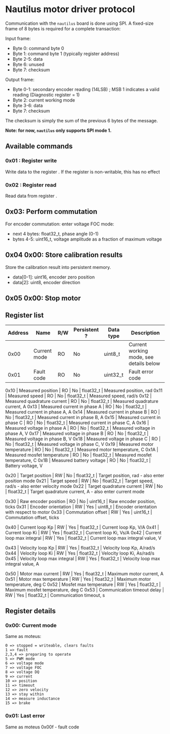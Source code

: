 # Nautilus motor driver protocol

Communication with the `nautilus` board is done using SPI. A fixed-size frame of 8 bytes is required for a complete transaction:

Input frame:
 - Byte 0: command byte 0
 - Byte 1: command byte 1 (typically register address)
 - Byte 2-5: data
 - Byte 6: unused
 - Byte 7: checksum

Output frame:
 - Byte 0-1: secondary encoder reading (14LSB) ; MSB 1 indicates a valid reading (Diagnostic register = 1)
 - Byte 2: current working mode
 - Byte 3-6: data
 - Byte 7: checksum

The checksum is simply the sum of the previous 6 bytes of the message.

**Note: for now, `nautilus` only supports SPI mode 1.**


## Available commands

### 0x01 <reg>: Register write

Write data to the register <reg>. If the register is non-writable, this has no effect

### 0x02 <reg>: Register read

Read data from register <reg>.

## 0x03: Perform commutation

For encoder commutation: enter voltage FOC mode:
 - next 4 bytes: float32_t, phase angle (0-1)
 - bytes 4-5: uint16_t, voltage amplitude as a fraction of maximum voltage

## 0x04 0x00: Store calibration results

Store the calibration result into persistent memory.

 - data[0-1]: uint16, encoder zero position
 - data[2]: uint8, encoder direction

## 0x05 0x00: Stop motor


## Register list

Address | Name                        | R/W | Persistent ? | Data type | Description
------- | ------------------          | --- | ------------ | --------- | -----------
0x00    | Current mode                | RO  | No           | uint8_t   | Current working mode, see details below
0x01    | Fault code                  | RO  | No           | uint32_t  | Fault error code

0x10    | Measured position           | RO  | No           | float32_t | Measured position, rad
0x11    | Measured speed              | RO  | No           | float32_t | Measured speed, rad/s
0x12    | Measured quadrature current | RO  | No           | float32_t | Measured quadrature current, A
0x13    | Measured current in phase A | RO  | No           | float32_t | Measured current in phase A, A
0x14    | Measured current in phase B | RO  | No           | float32_t | Measured current in phase B, A
0x15    | Measured current in phase C | RO  | No           | float32_t | Measured current in phase C, A
0x16    | Measured voltage in phase A | RO  | No           | float32_t | Measured voltage in phase A, V
0x17    | Measured voltage in phase B | RO  | No           | float32_t | Measured voltage in phase B, V
0x18    | Measured voltage in phase C | RO  | No           | float32_t | Measured voltage in phase C, V
0x19    | Measured motor temperature  | RO  | No           | float32_t | Measured motor temperature, C
0x1A    | Measured mosfet temperature | RO  | No           | float32_t | Measured mosfet temperature, C
0x1B    | Measured battery voltage    | RO  | No           | float32_t | Battery voltage, V

0x20    | Target position             | RW  | No           | float32_t | Target position, rad - also enter position mode
0x21    | Target speed                | RW  | No           | float32_t | Target speed, rad/s - also enter velocity mode
0x22    | Target quadrature current   | RW  | No           | float32_t | Target quadrature current, A - also enter current mode

0x30    | Raw encoder position        | RO  | No           | uint16_t | Raw encoder position, ticks
0x31    | Encoder orientation         | RW  | Yes          | uint8_t  | Encoder orientation with respect to motor
0x33    | Commutation offset          | RW  | Yes          | uint16_t | Commutation offset, ticks

0x40    | Current loop Kp             | RW  | Yes          | float32_t | Current loop Kp, V/A
0x41    | Current loop Ki             | RW  | Yes          | float32_t | Current loop Ki, Vs/A
0x42    | Current loop max integral   | RW  | Yes          | float32_t | Current loop max integral value, V

0x43    | Velocity loop Kp            | RW  | Yes          | float32_t | Velocity loop Kp, A/rad/s
0x44    | Velocity loop Ki            | RW  | Yes          | float32_t | Velocity loop Ki, As/rad/s
0x45    | Velocity loop max integral  | RW  | Yes          | float32_t | Velocity loop max integral value, A

0x50    | Motor max current           | RW  | Yes          | float32_t | Maximum motor current, A
0x51    | Motor max temperature       | RW  | Yes          | float32_t | Maximum motor temperature, deg C
0x52    | Mosfet max temperature      | RW  | Yes          | float32_t | Maximum mosfet temperature, deg C
0x53    | Communication timeout delay | RW  | Yes          | float32_t  | Communication timeout, s


## Register details

### 0x00: Current mode

Same as moteus:

    0 => stopped = writeable, clears faults
    1 => fault
    2,3,4 => preparing to operate
    5 => PWM mode
    6 => voltage mode
    7 => voltage FOC
    8 => voltage DQ
    9 => current
    10 => position
    11 => timeout
    12 => zero velocity
    13 => stay within
    14 => measure inductance
    15 => brake


 ### 0x01: Last error

Same as moteus 0x00f - fault code
